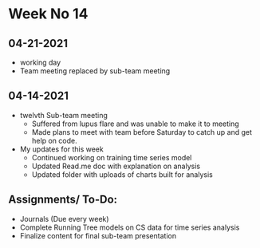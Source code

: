 # Week No 14
## 04-21-2021
- working day
- Team meeting replaced by sub-team meeting

## 04-14-2021
- twelvth Sub-team meeting
  - Suffered from lupus flare and was unable to make it to meeting
  - Made plans to meet with team before Saturday to catch up and get help on code.
- My updates for this week
  - Continued working on training time series model
  - Updated Read.me doc with explanation on analysis
  - Updated folder with uploads of charts built for analysis

## Assignments/ To-Do:
  - Journals (Due every week)
  - Complete Running Tree models on CS data for time series analysis
  - Finalize content for final sub-team presentation
